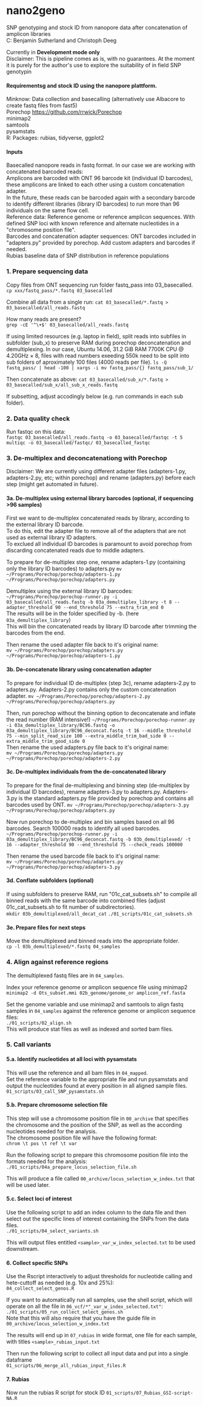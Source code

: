# nano2geno
SNP genotyping and stock ID from nanopore data after concatenation of amplicon libraries     
C: Benjamin Sutherland and Christoph Deeg     

Currently in **Development mode only**     
Disclaimer: This is pipeline comes as is, with no guarantees. At the moment it is purely for the author's use to explore the suitability of in field SNP genotypin
#### Requirementsg and stock ID using the nanopore plattform.   

Minknow: Data collection and basecalling (alternatively use Albacore to create fastq files from fast5)     
Porechop https://github.com/rrwick/Porechop      
minimap2    
samtools    
pysamstats    
R: Packages: rubias, tidyverse, ggplot2    

#### Inputs
Basecalled nanopore reads in fastq format. In our case we are working with concatenated barcoded reads:     
Amplicons are barcoded with ONT 96 barcode kit (individual ID barcodes), these amplicons are linked to each other using a custom concatenation adapter.     
In the future, these reads can be barcoded again with a secondary barcode to identify different libraries (library ID barcodes) to run more than 96 individuals on the same flow cell.     
Reference data: Reference genome or reference amplicon sequences. With defined SNP loci with known reference and alternate nucleotides in a "chromosome position file".    
Barcodes and concatenation adapter sequences: ONT barcodes included in "adapters.py" provided by porechop. Add custom adapters and barcodes if needed.    
Rubias baseline data of SNP distribution in reference populations    


### 1. Prepare sequencing data

Copy files from ONT sequencing run folder fastq_pass into 03_basecalled.       
`cp xxx/fastq_pass/*.fastq 03_basecalled`

Combine all data from a single run:
`cat 03_basecalled/*.fastq > 03_basecalled/all_reads.fastq`      

How many reads are present?    
`grep -cE '^\+$' 03_basecalled/all_reads.fastq`     

If using limited resources (e.g. laptop in field), split reads into subfiles in subfolder (sub_x) to preserve RAM during porechop deconcatenation and demultiplexing.
In our case, Ubuntu 14.06, 31.2 GiB RAM 7700K CPU @ 4.20GHz × 8, files with read numbers exeeding 550k need to be split into sub folders of aproximately 100 files (4000 reads per file). 
`ls -Q fastq_pass/ | head -100 | xargs -i mv fastq_pass/{} fastq_pass/sub_1/`

Then concatenate as above:
`cat 03_basecalled/sub_x/*.fastq > 03_basecalled/sub_x/all_sub_x_reads.fastq`

If subsetting, adjust accodingly below (e.g. run commands in each sub folder).    


### 2. Data quality check
Run fastqc on this data:    
`fastqc 03_basecalled/all_reads.fastq -o 03_basecalled/fastqc -t 5`   
`multiqc -o 03_basecalled/fastqc/ 03_basecalled_fastqc`    


### 3. De-multiplex and deconcatenationg with Porechop
Disclaimer: We are currently using different adapter files (adapters-1.py, adapters-2.py, etc; within porechop) and rename (adapters.py) before each step (might get automated in future).

#### 3a. De-multiplex using external library barcodes (optional, if sequencing >96 samples)
First we want to de-multiplex concatenated reads by library, according to the external library ID barcode.      
To do this, edit the adapter file to remove all of the adapters that are not used as external library ID adapters.      
To exclued all individual ID barcodes is paramount to avoid porechop from discarding concatenated reads due to middle adapters.      


To prepare for de-multiplex step one, rename adapters-1.py (containing only the library ID barcodes) to adapters.py
`mv ~/Programs/Porechop/porechop/adapters-1.py ~/Programs/Porechop/porechop/adapters.py`     

Demultiplex using the external library ID barcodes:      
`~/Programs/Porechop/porechop-runner.py -i 03_basecalled/all_reads.fastq -b 03a_demultiplex_library -t 8 --adapter_threshold 90 --end_threshold 75 --extra_trim_end 0`       
The results will be in the folder specified by -b. (here `03a_demultiplex_library`)      
This will bin the concatenated reads by library ID barcode after trimming the barcodes from the end.       

Then rename the used adapter file back to it's original name:    
`mv ~/Programs/Porechop/porechop/adapters.py ~/Programs/Porechop/porechop/adapters-1.py`     


#### 3b. De-concatenate library using concatenation adapter 
To prepare for individual ID de-multiplex (step 3c), rename adapters-2.py to adapters.py. Adapters-2.py contains only the custom concatenation adapter.
`mv ~/Programs/Porechop/porechop/adapters-2.py ~/Programs/Porechop/porechop/adapters.py`     

Then, run porechop without the binning option to deconcatenate and inflate the read number (RAM intensive!)
`~/Programs/Porechop/porechop-runner.py -i 03a_demultiplex_library/BC96.fastq -o 03a_demultiplex_library/BC96_deconcat.fastq -t 16 --middle_threshold 75 --min_split_read_size 100 --extra_middle_trim_bad_side 0 --extra_middle_trim_good_side 0`     
Then rename the used adapters.py file back to it's original name:    
`mv ~/Programs/Porechop/porechop/adapters.py ~/Programs/Porechop/porechop/adapters-2.py`     

#### 3c. De-multiplex individuals from the de-concatenated library
To prepare for the final de-multiplexing and binning step (de-multiplex by individual ID barcodes), rename adapters-3.py to adapters.py. Adapters-3.py is the standard adapters.py file provided by porechop and contains all barcodes used by ONT.
`mv ~/Programs/Porechop/porechop/adapters-3.py ~/Programs/Porechop/porechop/adapters.py`     

Now run porechop to de-multiplex and bin samples based on all 96 barcodes. Search 100000 reads to identify all used barcodes.      
`~/Programs/Porechop/porechop-runner.py -i 03a_demultiplex_library/BC96_deconcat.fastq -b 03b_demultiplexed/ -t 16 --adapter_threshold 90 --end_threshold 75 --check_reads 100000`      


Then rename the used barcode file back to it's original name:     
`mv ~/Programs/Porechop/porechop/adapters.py ~/Programs/Porechop/porechop/adapters-3.py`     


#### 3d. Conflate subfolders (optional)
If using subfolders to preserve RAM, run "01c_cat_subsets.sh" to compile all binned reads with the same barcode into combined files (adjust 01c_cat_subsets.sh to fit number of subdirectories).     
`mkdir 03b_demultiplexed/all_decat_cat`
`./01_scripts/01c_cat_subsets.sh`

#### 3e. Prepare files for next steps

Move the demultiplexed and binned reads into the appropriate folder.    
`cp -l 03b_demultiplexed/*.fastq 04_samples`      


### 4. Align against reference regions
The demultiplexed fastq files are in `04_samples`.     

Index your reference genome or amplicon sequence file using minimap2    
`minimap2 -d Ots_subset.mmi 02b_genome/genome_or amplicon_ref.fasta`    

Set the genome variable and use minimap2 and samtools to align fastq samples in `04_samples` against the reference genome or amplicon sequence files:    
`./01_scripts/02_align.sh`      
This will produce stat files as well as indexed and sorted bam files.    

### 5. Call variants 

#### 5.a. Identify nucleotides at all loci with pysamstats
This will use the reference and all bam files in `04_mapped`.     
Set the reference variable to the appropriate file and run pysamstats and output the nucleotides found at every position in all aligned sample files.    
`01_scripts/03_call_SNP_pysamstats.sh`      

#### 5.b. Prepare chromosome selection file 
This step will use a chromosome position file in `00_archive` that specifies the chromosome and the position of the SNP, as well as the according nucleotides needed for the analysis.   
The chromosome position file will have the following format:     
`chrom \t pos \t ref \t var`       

Run the following script to prepare this chromosome position file into the formats needed for the analysis:     
`./01_scripts/04a_prepare_locus_selection_file.sh`    

This will produce a file called `00_archive/locus_selection_w_index.txt` that will be used later. 

#### 5.c. Select loci of interest
Use the following script to add an index column to the data file and then select out the specific lines of interest containing the SNPs from the data files.     
`./01_scripts/04_select_variants.sh`    

This will output files entitled `<sample>_var_w_index_selected.txt` to be used downstream.    

#### 6. Collect specific SNPs 
Use the Rscript interactively to adjust thresholds for nucleotide calling and hete-cuttoff as needed (e.g. 10x and 25%):    
`04_collect_select_genos.R`     

If you want to automatically run all samples, use the shell script, which will operate on all the file in `06_vcf/*"_var_w_index_selected.txt"`:      
`./01_scripts/05_run_collect_select_genos.sh`    
Note that this will also require that you have the guide file in `00_archive/locus_selection_w_index.txt`       

The results will end up in `07_rubias` in wide format, one file for each sample, with titles `<sample>_rubias_input.txt`      

Then run the following script to collect all input data and put into a single dataframe      
`01_scripts/06_merge_all_rubias_input_files.R`

#### 7. Rubias

Now run the rubias R script for stock ID `01_scripts/07_Rubias_GSI-script-NA.R` 